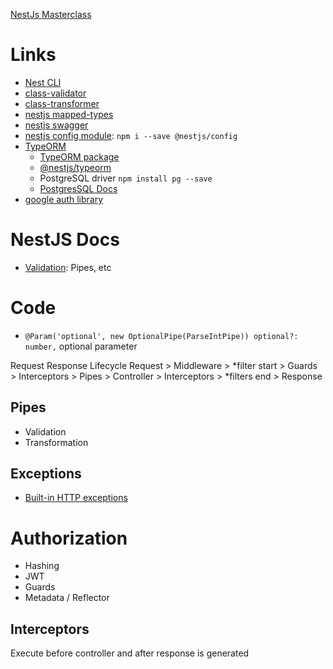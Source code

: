 [NestJs Masterclass](https://www.udemy.com/share/10bAMJ3@BEy_KYScW6iUILWZIeAvhJXyXv-ful6qjEDX93R4QsWvQusLltG7PVCUkcw5PxlJkQ==/)

# Links

- [Nest CLI]()
- [class-validator](https://github.com/typestack/class-validator)
- [class-transformer](https://www.npmjs.com/package/class-transformer)
- [nestjs mapped-types](https://github.com/nestjs/mapped-types)
- [nestjs swagger](https://docs.nestjs.com/openapi/introduction)
- [nestjs config module](https://docs.nestjs.com/techniques/configuration): `npm i --save @nestjs/config`
- [TypeORM](https://typeorm.io/)
  - [TypeORM package](https://github.com/typeorm/typeorm)
  - [@nestjs/typeorm](https://github.com/nestjs/typeorm#readme)
  - PostgreSQL driver `npm install pg --save`
  - [PostgresSQL Docs](https://www.postgresql.org/docs/17/index.html)
- [google auth library](https://github.com/googleapis/google-auth-library-nodejs)

# NestJS Docs

- [Validation](https://docs.nestjs.com/techniques/validation): Pipes, etc

# Code

- `@Param('optional', new OptionalPipe(ParseIntPipe)) optional?: number,` optional parameter

Request Response Lifecycle
Request > Middleware >
*filter start >
Guards > Interceptors > Pipes > Controller > Interceptors >
*filters end >
Response

## Pipes

- Validation
- Transformation

## Exceptions

- [Built-in HTTP exceptions](https://docs.nestjs.com/exception-filters#built-in-http-exceptions)

# Authorization

- Hashing
- JWT
- Guards
- Metadata / Reflector

## Interceptors

Execute before controller and after response is generated

